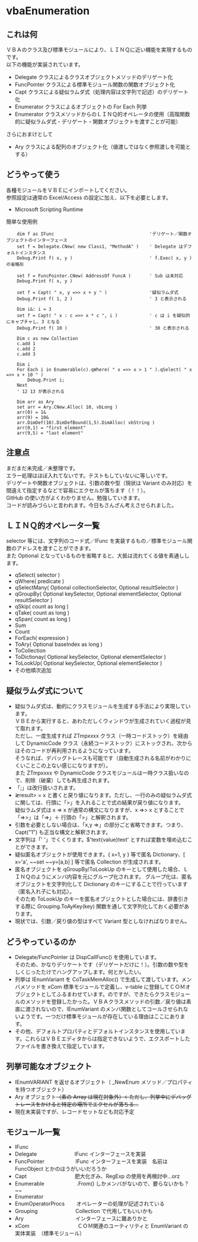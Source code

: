# vbaEnumeration

## これは何

ＶＢＡのクラス及び標準モジュールにより、ＬＩＮＱに近い機能を実現するものです。  
以下の機能が実装されています。   

* Delegate クラスによるクラスオブジェクトメソッドのデリゲート化   
* FuncPointer クラスによる標準モジュール関数の関数オブジェクト化   
* Capt クラスによる疑似ラムダ式（処理内容は文字列で記述）のデリゲート化   
* Enumerator クラスによるオブジェクトの For Each 列挙   
* Enumerator クラスメソッドからのＬＩＮＱ的オペレータの使用（高階関数的に疑似ラムダ式・デリゲート・関数オブジェクトを渡すことが可能）   

さらにおまけとして   

* Ary クラスによる配列のオブジェクト化（値渡しではなく参照渡しを可能とする）   

## どうやって使う

各種モジュールをＶＢＥにインポートしてください。  
参照設定は通常の Excel/Access の設定に加え、以下を必要とします。  
* Microsoft Scripting Runtime  

簡単な使用例

		dim f as IFunc                                    'デリゲート／関数オブジェクトのインターフェース    
		set f = Delegate.CNew( new Class1, "MethodA" )    ' Delegate はデフォルトインスタンス   
		Debug.Print f( x, y )                             ' f.Exec( x, y ) の省略形   
		   
		set f = FuncPointer.CNew( AddressOf FuncA )       ' Sub は未対応   
		Debug.Print f( x, y )   
		  
		set f = Capt( " x, y =>> x + y " )                '疑似ラムダ式   
		Debug.Print f( 1, 2 )                             ' 3 と表示される   
		   
		Dim i&: i = 3
		set f = Capt( " x : c =>> x * c ", i )            ' c は i を疑似的にキャプチャし、3 となる
		Debug.Print f( 10 )                               ' 30 と表示される   
		   
		Dim c as new Collection   
		c.add 1   
		c.add 2   
		c.add 3   
		
		Dim i   
		For Each i in Enumerable(c).qWhere( " x =>> x > 1 " ).qSelect( " x =>> x + 10 " )   
		    Debug.Print i;   
		Next   
		' 12 13 が表示される
		
		Dim arr as Ary
		set arr = Ary.CNew.Alloc( 10, vbLong )
		arr(0) = 1&
		arr(9) = 10&
		arr.DimDef(10).DimDefBound(1,5).DimAlloc( vbString )
		arr(0,1) = "first element"
		arr(9,5) = "last element"

## 注意点

まだまだ未完成／未整理です。   
エラー処理はほぼ入れてないです。テストもしていないに等しいです。   
デリゲートや関数オブジェクトは、引数の数や型（現状は Variant のみ対応）を間違えて指定するなどで容易にエクセルが落ちます（！！）。   
GitHub の使い方がよくわかりません。勉強していきます。   
コードが読みづらいと言われます。今日もさんざん考えさせられました。    

## ＬＩＮＱ的オペレータ一覧

selector 等には、文字列のコード式／IFunc を実装するもの／標準モジュール関数のアドレスを渡すことができます。   
また Optional となっているものを省略すると、大抵は流れてくる値を素通しします。   
* qSelect( selector )
* qWhere( predicate )
* qSelectMany( Optional collectionSelector, Optional resultSelector )
* qGroupBy( Optional keySelector, Optional elementSelector, Optional resultSelector )
* qSkip( count as long )
* qTake( count as long )
* qSpan( count as long )
* Sum
* Count
* ForEach( expression )
* ToAry( Optional baseIndex as long )
* ToCollection
* ToDictionay( Optional keySelector, Optional elementSelector )
* ToLookUp( Optional keySelector, Optional elementSelector )
* その他順次追加

## 疑似ラムダ式について

* 疑似ラムダ式は、動的にクラスモジュールを生成する手法により実現しています。   
ＶＢＥから実行すると、あわただしくウィンドウが生成されていく過程が見て取れます。   
ただし、一度生成すれば ZTmpxxxx クラス（一時コードストック）を経由して DynamicCode クラス（永続コードストック）にストックされ、次からはそのコードが再利用されるようになっています。   
そうなれば、デバッグトレースも可能です（自動生成される名前がわかりにくいことこの上ない感じになりますが）。   
また ZTmpxxxx や DynamicCode クラスモジュールは一時クラス扱いなので、削除（破棄）しても再生成されます。   
* 「;」は改行扱いされます。
* &gl;result&gt; = x と書くと戻り値になります。ただし、一行のみの疑似ラムダ式に関しては、行頭に「>」を入れることで式の結果が戻り値になります。   
疑似ラムダ式は x => x が通常の構文になりますが、x =&gt;&gt; x とすることで「=&gt;&gt;」は「=&gt;」＋ 行頭の「&gt;」と解釈されます。
* 引数を必要としない場合は、「x,y =&gt;」の部分ごと省略できます。つまり、Capt("1") も正当な構文と解釈されます。
* 文字列は「' '」でくくります。$'text{value}text' とすれば変数を埋め込むことができます。
* 疑似匿名オブジェクトが使用できます。{ x=1, y } 等で匿名 Dictionary、[ x='a', ~~set ~~y=[a,b] ] 等で匿名 Collection が生成されます。
* 匿名オブジェクトを qGroupBy/ToLookUp のキーとして使用した場合、ＬＩＮＱのようにメンバ内容を元にグループ化されます。
グループ化は、匿名オブジェクトを文字列化して Dictionary のキーにすることで行っています（匿名入れ子にも対応）。   
そのため ToLookUp のキーを匿名オブジェクトとした場合には、辞書引きする際に Grouping.ToAyKey(key) 関数を通して文字列化しておく必要があります。
* 現状では、引数／戻り値の型はすべて Variant 型としなければなりません。

## どうやっているのか

* Delegate/FuncPointer は DispCallFunc() を使用しています。   
そのため、かなりデリケートです（デリゲートだけに！）。引数の数や型をしくじったたけでハングアップします。何とかしたい。
* 列挙は IEnumVariant を CoTaskMemAlloc() で生成して渡しています。メンバメソッドを xCom 標準モジュールで定義し、v-table に登録してＣＯＭオブジェクトとしてふるまわせています。のですが、できたらクラスモジュールのメソッドを登録したかった。ＶＢＡクラスメソッドの引数／戻り値は素直に渡されないので、IEnumVariant のメンバ関数としてコールさせられないようです。一つだけ標準モジュールが存在している理由はここにあります。
* その他、デフォルトプロパティとデフォルトインスタンスを使用しています。これらはＶＢＥエディタからは指定できないようで、エクスポートしたファイルを書き換えて指定しています。

## 列挙可能なオブジェクト

* IEnumVARIANT を返せるオブジェクト（ _NewEnum メソッド／プロパティを持つオブジェクト）
* Ary オブジェクト~~（素の Array は現在対象外）←ただし、列挙中にデバッグトレースをかけると特定の場所でエクセルが落ちる…~~
* 現在未実装ですが、レコードセットなども対応予定

## モジュール一覧

* IFunc
* Delegate　　　　　　　 IFunc インターフェースを実装
* FuncPointer　　　　　　IFunc インターフェースを実装　名前は FuncObject とかのほうがいいだろうか
* Capt　　　　　　　　　 肥大化ぎみ、RegExp の使用を再検討中…orz
* Enumerable　　　　　　 .From() しかメンバがないので、要らないかも？~~
* Enumerator
* EnumOperatorProcs　　  オペレーターの処理が記述されている
* Grouping　　　　　　　 Collection で代用してもいいかも
* Ary　　　　　　　　　　インターフェースに難ありかと
* xCom　　　　　　　　　 ＣＯＭ関連のユーティリティと EnumVariant の実体実装　（標準モジュール）
